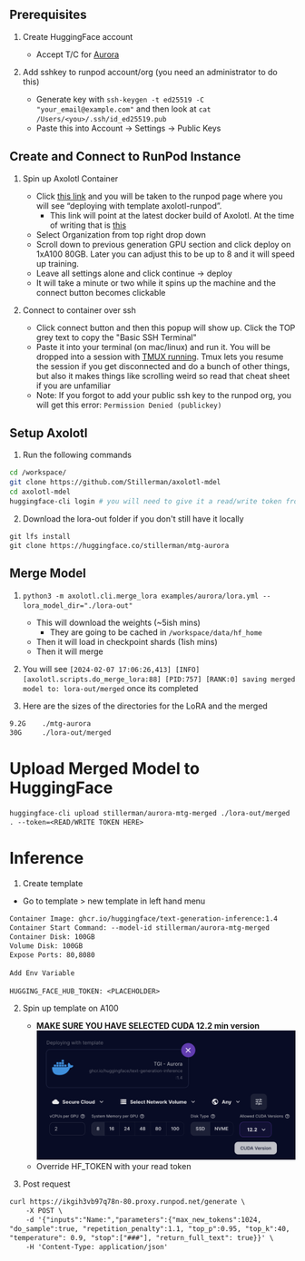 ## Prerequisites
1. Create HuggingFace account
    - Accept T/C for [Aurora](https://huggingface.co/aurora-m/aurora-m-v0.1)

2. Add sshkey to runpod account/org (you need an administrator to do this)
    - Generate key with `ssh-keygen -t ed25519 -C "your_email@example.com"` and then look at `cat /Users/<you>/.ssh/id_ed25519.pub`
    - Paste this into Account -> Settings -> Public Keys

## Create and Connect to RunPod Instance
1. Spin up Axolotl Container
    -  Click [this link](https://runpod.io/gsc?template=v2ickqhz9s&ref=6i7fkpdz) and you will be taken to the runpod page where you will see “deploying with template axolotl-runpod”.
        - This link will point at the latest docker build of Axolotl. At the time of writing that is [this](https://hub.docker.com/layers/winglian/axolotl-cloud/main-py3.10-cu118-2.1.2/images/sha256-3a410a44e749b7a00e3c4033d33189b0b27280ae38d53c950bfe8e85cd6368d6?context=explore)
    - Select Organization from top right drop down
    - Scroll down to previous generation GPU section and click deploy on 1xA100 80GB. Later you can adjust this to be up to 8 and it will speed up training.
    - Leave all settings alone and click continue -> deploy
    - It will take a minute or two while it spins up the machine and the connect button becomes clickable

2. Connect to container over ssh
    - Click connect button and then this popup will show up. Click the TOP grey text to copy the "Basic SSH Terminal"
    -  Paste it into your terminal (on mac/linux) and run it. You will be dropped into a session with [TMUX running](https://www.redhat.com/sysadmin/introduction-tmux-linux). Tmux lets you resume the session if you get disconnected and do a bunch of other things, but also it makes things like scrolling weird so read that cheat sheet if you are unfamiliar
    - Note: If you forgot to add your public ssh key to the runpod org, you will get this error: `Permission Denied (publickey)`

## Setup Axolotl
1. Run the following commands
```bash
cd /workspace/
git clone https://github.com/Stillerman/axolotl-mdel
cd axolotl-mdel
huggingface-cli login # you will need to give it a read/write token from hf.co/settings/tokens
```

2. Download the lora-out folder if you don't still have it locally
```
git lfs install
git clone https://huggingface.co/stillerman/mtg-aurora
```

## Merge Model
1. `python3 -m axolotl.cli.merge_lora examples/aurora/lora.yml --lora_model_dir="./lora-out"`
    - This will download the weights (~5ish mins)
        - They are going to be cached in `/workspace/data/hf_home`
    - Then it will load in checkpoint shards (1ish mins)
    - Then it will merge

2. You will see `[2024-02-07 17:06:26,413] [INFO] [axolotl.scripts.do_merge_lora:88] [PID:757] [RANK:0] saving merged model to: lora-out/merged` once its completed

3. Here are the sizes of the directories for the LoRA and the merged
```
9.2G    ./mtg-aurora
30G     ./lora-out/merged
```

# Upload Merged Model to HuggingFace

```
huggingface-cli upload stillerman/aurora-mtg-merged ./lora-out/merged . --token=<READ/WRITE TOKEN HERE>
```

# Inference

1. Create template
- Go to template > new template in left hand menu
```
Container Image: ghcr.io/huggingface/text-generation-inference:1.4
Container Start Command: --model-id stillerman/aurora-mtg-merged
Container Disk: 100GB
Volume Disk: 100GB
Expose Ports: 80,8080

Add Env Variable

HUGGING_FACE_HUB_TOKEN: <PLACEHOLDER>
```

2. Spin up template on A100
    - **MAKE SURE YOU HAVE SELECTED CUDA 12.2 min version** ![cuda](./image/select_cuda.png)
    - Override HF_TOKEN with your read token

3. Post request

```
curl https://ikgih3vb97q78n-80.proxy.runpod.net/generate \
    -X POST \
    -d '{"inputs":"Name:","parameters":{"max_new_tokens":1024, "do_sample":true, "repetition_penalty":1.1, "top_p":0.95, "top_k":40, "temperature": 0.9, "stop":["###"], "return_full_text": true}}' \
    -H 'Content-Type: application/json'

```